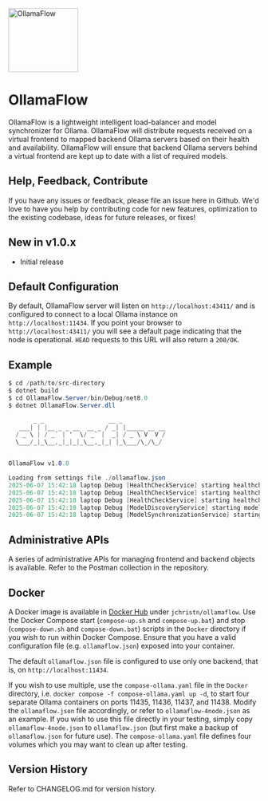 <img src="https://github.com/jchristn/ollamaflow/blob/main/assets/icon.png?raw=true" width="140" height="128" alt="OllamaFlow">

# OllamaFlow

OllamaFlow is a lightweight intelligent load-balancer and model synchronizer for Ollama.  OllamaFlow will distribute requests received on a virtual frontend to mapped backend Ollama servers based on their health and availability.  OllamaFlow will ensure that backend Ollama servers behind a virtual frontend are kept up to date with a list of required models.

## Help, Feedback, Contribute

If you have any issues or feedback, please file an issue here in Github. We'd love to have you help by contributing code for new features, optimization to the existing codebase, ideas for future releases, or fixes!

## New in v1.0.x

- Initial release

## Default Configuration

By default, OllamaFlow server will listen on `http://localhost:43411/` and is configured to connect to a local Ollama instance on `http://localhost:11434`.  If you point your browser to `http://localhost:43411/` you will see a default page indicating that the node is operational.  `HEAD` requests to this URL will also return a `200/OK`.

## Example

```csharp
$ cd /path/to/src-directory
$ dotnet build
$ cd OllamaFlow.Server/bin/Debug/net8.0
$ dotnet OllamaFlow.Server.dll

       _ _                  __ _
   ___| | |__ _ _ __  __ _ / _| |_____ __ __
  / _ \ | / _` | '  \/ _` |  _| / _ \ V  V /
  \___/_|_\__,_|_|_|_\__,_|_| |_\___/\_/\_/


OllamaFlow v1.0.0

Loading from settings file ./ollamaflow.json
2025-06-07 15:42:18 laptop Debug [HealthCheckService] starting healthcheck task for backend backend2 backend2 localhost:11436
2025-06-07 15:42:18 laptop Debug [HealthCheckService] starting healthcheck task for backend backend4 backend4 localhost:11438
2025-06-07 15:42:18 laptop Debug [HealthCheckService] starting healthcheck task for backend backend1 backend1 localhost:11435
2025-06-07 15:42:18 laptop Debug [ModelDiscoveryService] starting model discovery task for backend backend1 backend1 localhost:11435
2025-06-07 15:42:18 laptop Debug [ModelSynchronizationService] starting model synchronization task for backend backend3 backend3 localhost:11437
```

## Administrative APIs

A series of administrative APIs for managing frontend and backend objects is available.  Refer to the Postman collection in the repository.

## Docker

A Docker image is available in [Docker Hub](https://hub.docker.com/r/jchristn/ollamaflow) under `jchristn/ollamaflow`.  Use the Docker Compose start (`compose-up.sh` and `compose-up.bat`) and stop (`compose-down.sh` and `compose-down.bat`) scripts in the `Docker` directory if you wish to run within Docker Compose.  Ensure that you have a valid configuration file (e.g. `ollamaflow.json`) exposed into your container.

The default `ollamaflow.json` file is configured to use only one backend, that is, on `http://localhost:11434`. 

If you wish to use multiple, use the `compose-ollama.yaml` file in the `Docker` directory, i.e. `docker compose -f compose-ollama.yaml up -d`, to start four separate Ollama containers on ports 11435, 11436, 11437, and 11438.  Modify the `ollamaflow.json` file accordingly, or refer to `ollamaflow-4node.json` as an example.  If you wish to use this file directly in your testing, simply copy `ollamaflow-4node.json` to `ollamaflow.json` (but first make a backup of `ollamaflow.json` for future use).  The `compose-ollama.yaml` file defines four volumes which you may want to clean up after testing.

## Version History

Refer to CHANGELOG.md for version history.
